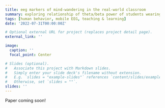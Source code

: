 ```yaml
---
title: eeg markers of mind-wandering in the real-world classroom
summary: exploring relationship of theta/beta power of students wearing a mobile EEG headset during class
tags: [human behavior, mobile EEG, teaching & learning]
date: '2022-07-31T00:00:00Z'

# Optional external URL for project (replaces project detail page).
external_link: ''

image:
  caption: ''
  focal_point: Center

# Slides (optional).
#   Associate this project with Markdown slides.
#   Simply enter your slide deck's filename without extension.
#   E.g. `slides = "example-slides"` references `content/slides/example-slides.md`.
#   Otherwise, set `slides = ""`.
slides: ''
---
```


Paper coming soon! 